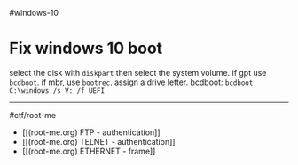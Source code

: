 #windows-10
# Fix windows 10 boot
select the disk with `diskpart` then select the system volume. if gpt use `bcdboot`. if mbr, use `bootrec`. assign a drive letter.
bcdboot: `bcdboot C:\windows /s V: /f UEFI`

---

#ctf/root-me
- [[(root-me.org) FTP - authentication]]
- [[(root-me.org) TELNET - authentication]]
- [[(root-me.org) ETHERNET - frame]]